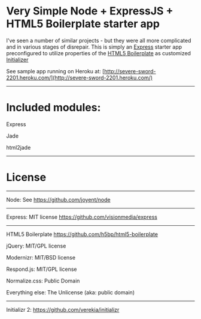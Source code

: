 # Very Simple Node + ExpressJS + HTML5 Boilerplate starter app 

I've seen a number of similar projects - but they were all more complicated and in various stages of disrepair.
This is simply an [Express](http://expressjs.com/) starter app preconfigured to utilize properties of the [HTML5 Boilerplate](http://html5boilerplate.com/) as customized [Initializer](http://www.initializr.com/) 

See sample app running on Heroku at: [http://severe-sword-2201.heroku.com/](http://severe-sword-2201.heroku.com/)

-------
# Included modules:

Express

Jade

html2jade

-------
# License

-------

Node: See https://github.com/joyent/node

-------

Express: MIT license https://github.com/visionmedia/express

-------

HTML5 Boilerplate https://github.com/h5bp/html5-boilerplate

jQuery: MIT/GPL license

Modernizr: MIT/BSD license

Respond.js: MIT/GPL license

Normalize.css: Public Domain

Everything else: The Unlicense (aka: public domain)

-------

Initializr 2: https://github.com/verekia/initializr
